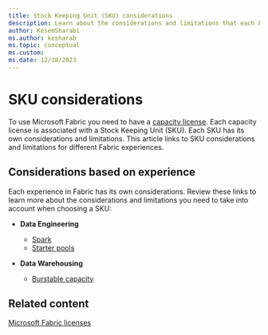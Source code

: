 ```yaml
---
title: Stock Keeping Unit (SKU) considerations
description: Learn about the considerations and limitations that each Fabric SKU has.
author: KesemSharabi
ms.author: kesharab
ms.topic: conceptual
ms.custom:
ms.date: 12/18/2023
---
```


# SKU considerations

To use Microsoft Fabric you need to have a [capacity license](licenses.md#capacity). Each capacity license is associated with a Stock Keeping Unit (SKU). Each SKU has its own considerations and limitations. This article links to SKU considerations and limitations for different Fabric experiences.

## Considerations based on experience

Each experience in Fabric has its own considerations. Review these links to learn more about the considerations and limitations you need to take into account when choosing a SKU:

* **Data Engineering**
   * [Spark](../data-engineering/spark-job-concurrency-and-queueing.md)
   * [Starter pools](../data-engineering/configure-starter-pools.md)

* **Data Warehousing**
   * [Burstable capacity](../data-warehouse/burstable-capacity.md)

## Related content

[Microsoft Fabric licenses](licenses.md)
